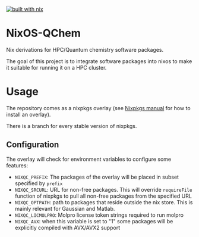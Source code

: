 [![built with nix](https://builtwithnix.org/badge.svg)](https://builtwithnix.org)

# NixOS-QChem
Nix derivations for HPC/Quantum chemistry software packages.

The goal of this project is to integrate software packages
into nixos to make it suitable for running it on a HPC cluster.

# Usage

The repository comes as a nixpkgs overlay (see [Nixpkgs manual](https://nixos.org/nixpkgs/manual/#chap-overlays) for how to install an overlay).

There is a branch for every stable version of nixpkgs.

## Configuration

The overlay will check for environment variables to configure some features:

* `NIXQC_PREFIX`: The packages of the overlay will be placed in subset specified by `prefix`
* `NIXQC_SRCURL`: URL for non-free packages. This will override `requireFile` function of nixpkgs to pull all non-free packages from the specified URL
* `NIXQC_OPTPATH`: path to packages that reside outside the nix store. This is mainly relevant for Gaussian and Matlab.
* `NIXQC_LICMOLPRO`: Molpro license token strings required to run molpro
* `NIXQC_AVX`: when this variable is set to "1" some packages will be explicitly compiled with AVX/AVX2 support


